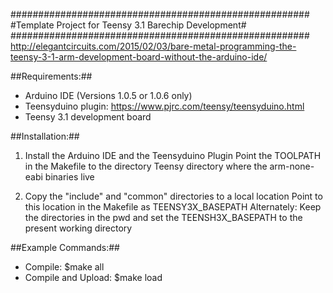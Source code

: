######################################################
#Template Project for Teensy 3.1 Barechip Development#
######################################################
http://elegantcircuits.com/2015/02/03/bare-metal-programming-the-teensy-3-1-arm-development-board-without-the-arduino-ide/

##Requirements:##
* Arduino IDE (Versions 1.0.5 or 1.0.6 only)
* Teensyduino plugin: https://www.pjrc.com/teensy/teensyduino.html
* Teensy 3.1 development board

##Installation:##
1. Install the Arduino IDE and the Teensyduino Plugin
   Point the TOOLPATH in the Makefile to the directory Teensy directory where the arm-none-eabi binaries live

2. Copy the "include" and "common" directories to a local location
   Point to this location in the Makefile as TEENSY3X_BASEPATH
   Alternately:
   Keep the directories in the pwd and set the TEENSH3X_BASEPATH to the present working directory

##Example Commands:##
* Compile: $make all
* Compile and Upload: $make load
